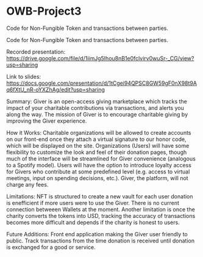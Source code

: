 # OWB-Project3
 Code for Non-Fungible Token and transactions between parties.

Code for Non-Fungible Token and transactions between parties.

Recorded presentation: https://drive.google.com/file/d/1iimJg5Ihou8nB1e0fclvirv0wuSr-_CG/view?usp=sharing

Link to slides: https://docs.google.com/presentation/d/1tCgei94QPSC8GW59gF0nX98t9Aq6fXtU_nR-oYXZhAg/edit?usp=sharing

Summary: Giver is an open-access giving marketplace which tracks the impact of your charitable contributions via transactions, and alerts you along the way. The mission of Giver is to encourage charitable giving by improving the Giver experience.

How it Works: Charitable organizations will be allowed to create accounts on our front-end once they attach a virtual signature to our honor code, which will be displayed on the site. Organizations (Users) will have some flexibility to customize the look and feel of their donation pages, though much of the interface will be streamlined for Giver convenience (analogous to a Spotify model). Users will have the option to introduce loyalty access for Givers who contribute at some predefined level (e.g. access to virtual meetings, input on spending decisions, etc.). Giver, the platform, will not charge any fees.

Limitations: NFT is structured to create a new vault for each user donation is enefficient if more users were to use the Giver. There is no current connection betweeen Wallets at the moment. Another limitation is once the charity converts the tokens into USD, tracking the accuracy of transactions becomes more difficult and depends if the charity is honest to users.

Future Additions: Front end application making the Giver user friendly to public. Track transactions from the time donation is received until donation is exchanged for a good or service.
